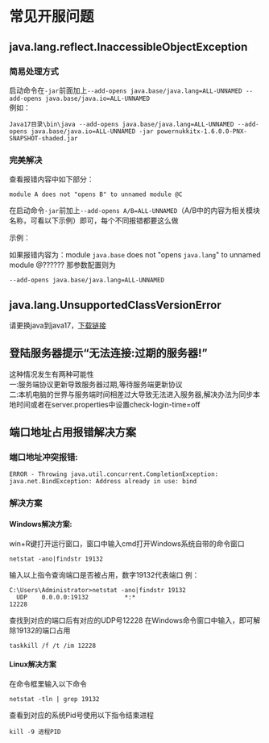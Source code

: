 # 常见开服问题  

## java.lang.reflect.InaccessibleObjectException  
### 简易处理方式
启动命令在`-jar`前面加上`--add-opens java.base/java.lang=ALL-UNNAMED --add-opens java.base/java.io=ALL-UNNAMED`  
例如：
```
Java17目录\bin\java --add-opens java.base/java.lang=ALL-UNNAMED --add-opens java.base/java.io=ALL-UNNAMED -jar powernukkitx-1.6.0.0-PNX-SNAPSHOT-shaded.jar
```
### 完美解决
查看报错内容中如下部分：
```
module A does not "opens B" to unnamed module @C
```
在启动命令`-jar`前加上`--add-opens A/B=ALL-UNNAMED`（A/B中的内容为相关模块名称，可看以下示例）即可，每个不同报错都要这么做  

示例：

如果报错内容为：module `java.base` does not "opens `java.lang`" to unnamed module @?????? 那参数配置则为
```
--add-opens java.base/java.lang=ALL-UNNAMED
```

## java.lang.UnsupportedClassVersionError
请更换java到java17，[下载链接](https://mirrors.tuna.tsinghua.edu.cn/Adoptium/17/jre/x64/windows/OpenJDK17U-jre_x64_windows_hotspot_17.0.3_7.zip)

## 登陆服务器提示“无法连接:过期的服务器!”
这种情况发生有两种可能性  
一:服务端协议更新导致服务器过期,等待服务端更新协议  
二:本机电脑的世界与服务端时间相差过大导致无法进入服务器,解决办法为同步本地时间或者在server.properties中设置check-login-time=off

## 端口地址占用报错解决方案
### 端口地址冲突报错:
```
ERROR - Throwing java.util.concurrent.CompletionException: java.net.BindException: Address already in use: bind
```
### 解决方案
#### Windows解决方案:
win+R键打开运行窗口，窗口中输入cmd打开Windows系统自带的命令窗口
```
netstat -ano|findstr 19132
```
输入以上指令查询端口是否被占用，数字19132代表端口
例：
```
C:\Users\Administrator>netstat -ano|findstr 19132
  UDP    0.0.0.0:19132          *:*                                    12228
```
查找到对应的端口后有对应的UDP号12228
在Windows命令窗口中输入，即可解除19132的端口占用
```
taskkill /f /t /im 12228
```
#### Linux解决方案
在命令框里输入以下命令
```
netstat -tln | grep 19132
```
查看到对应的系统Pid号使用以下指令结束进程
```
kill -9 进程PID
```

